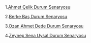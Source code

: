 1.[Ahmet Çelik Durum Senaryosu]()

2.[Berke Baş Durum Senaryosu](https://github.com/OAdede/FitVerse/blob/main/Berke%20Baş%20Durum%20Senaryoları.pdf)

3.[Ozan Ahmet Dede Durum Senaryosu](https://github.com/OAdede/FitVerse/blob/main/Ozan%20Ahmet%20Dede%20Durum%20Senaryosu.pdf)

4.[Zeynep Sena Uysal Durum Senaryosu]()
